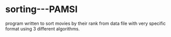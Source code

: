 # sorting---PAMSI
program written to sort movies by their rank from data file with very specific format using 3 different algorithms.
